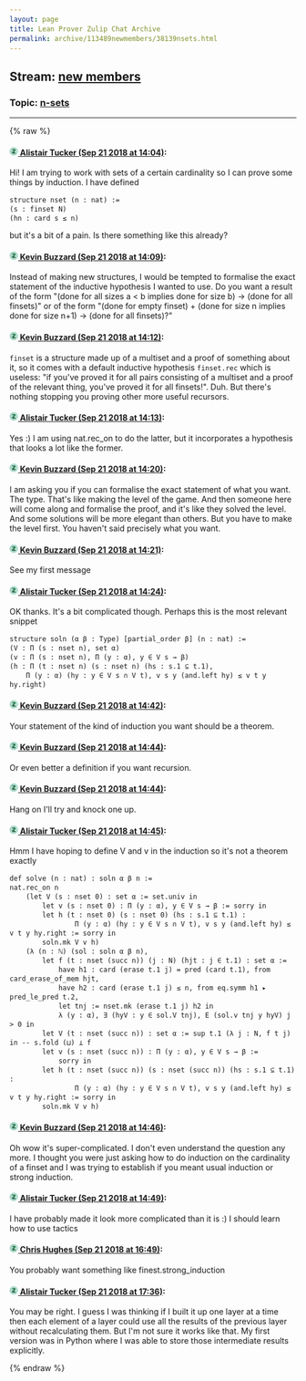 ```yaml
---
layout: page
title: Lean Prover Zulip Chat Archive 
permalink: archive/113489newmembers/38139nsets.html
---
```


## Stream: [new members](index.html)
### Topic: [n-sets](38139nsets.html)

---


{% raw %}
#### [![Click to go to Zulip](../../assets/img/zulip2.png) Alistair Tucker (Sep 21 2018 at 14:04)](https://leanprover.zulipchat.com/#narrow/stream/113489-new%20members/topic/n-sets/near/134373435):
Hi! I am trying to work with sets of a certain cardinality so I can prove some things by induction. I have defined
```lean
structure nset (n : nat) :=
(s : finset N)
(hn : card s ≤ n)
```
but it's a bit of a pain. Is there something like this already?

#### [![Click to go to Zulip](../../assets/img/zulip2.png) Kevin Buzzard (Sep 21 2018 at 14:09)](https://leanprover.zulipchat.com/#narrow/stream/113489-new%20members/topic/n-sets/near/134373642):
Instead of making new structures, I would be tempted to formalise the exact statement of the inductive hypothesis I wanted to use. Do you want a result of the form "(done for all sizes a < b implies done for size b) -> (done for all finsets)" or of the form "(done for empty finset) + (done for size n implies done for size n+1) -> (done for all finsets)?"

#### [![Click to go to Zulip](../../assets/img/zulip2.png) Kevin Buzzard (Sep 21 2018 at 14:12)](https://leanprover.zulipchat.com/#narrow/stream/113489-new%20members/topic/n-sets/near/134373817):
`finset` is a structure made up of a multiset and a proof of something about it, so it comes with a default inductive hypothesis `finset.rec` which is useless: "if you've proved it for all pairs consisting of a multiset and a proof of the relevant thing, you've proved it for all finsets!". Duh. But there's nothing stopping you proving other more useful recursors.

#### [![Click to go to Zulip](../../assets/img/zulip2.png) Alistair Tucker (Sep 21 2018 at 14:13)](https://leanprover.zulipchat.com/#narrow/stream/113489-new%20members/topic/n-sets/near/134373841):
Yes :)
I am using nat.rec_on to do the latter, but it incorporates a hypothesis that looks a lot like the former.

#### [![Click to go to Zulip](../../assets/img/zulip2.png) Kevin Buzzard (Sep 21 2018 at 14:20)](https://leanprover.zulipchat.com/#narrow/stream/113489-new%20members/topic/n-sets/near/134374231):
I am asking you if you can formalise the exact statement of what you want. The type. That's like making the level of the game. And then someone here will come along and formalise the proof, and it's like they solved the level. And some solutions will be more elegant than others. But you have to make the level first. You haven't said precisely what you want.

#### [![Click to go to Zulip](../../assets/img/zulip2.png) Kevin Buzzard (Sep 21 2018 at 14:21)](https://leanprover.zulipchat.com/#narrow/stream/113489-new%20members/topic/n-sets/near/134374257):
See my first message

#### [![Click to go to Zulip](../../assets/img/zulip2.png) Alistair Tucker (Sep 21 2018 at 14:24)](https://leanprover.zulipchat.com/#narrow/stream/113489-new%20members/topic/n-sets/near/134374404):
OK thanks. It's a bit complicated though. Perhaps this is the most relevant snippet
```lean
structure soln (α β : Type) [partial_order β] (n : nat) :=
(V : Π (s : nset n), set α)
(v : Π (s : nset n), Π (y : α), y ∈ V s → β)
(h : Π (t : nset n) (s : nset n) (hs : s.1 ⊆ t.1),
    Π (y : α) (hy : y ∈ V s ∩ V t), v s y (and.left hy) ≤ v t y hy.right)
```

#### [![Click to go to Zulip](../../assets/img/zulip2.png) Kevin Buzzard (Sep 21 2018 at 14:42)](https://leanprover.zulipchat.com/#narrow/stream/113489-new%20members/topic/n-sets/near/134375161):
Your statement of the kind of induction you want should be a theorem.

#### [![Click to go to Zulip](../../assets/img/zulip2.png) Kevin Buzzard (Sep 21 2018 at 14:44)](https://leanprover.zulipchat.com/#narrow/stream/113489-new%20members/topic/n-sets/near/134375284):
Or even better a definition if you want recursion.

#### [![Click to go to Zulip](../../assets/img/zulip2.png) Kevin Buzzard (Sep 21 2018 at 14:44)](https://leanprover.zulipchat.com/#narrow/stream/113489-new%20members/topic/n-sets/near/134375286):
Hang on I'll try and knock one up.

#### [![Click to go to Zulip](../../assets/img/zulip2.png) Alistair Tucker (Sep 21 2018 at 14:45)](https://leanprover.zulipchat.com/#narrow/stream/113489-new%20members/topic/n-sets/near/134375298):
Hmm I have hoping to define V and v in the induction so it's not a theorem exactly
```lean
def solve (n : nat) : soln α β n :=
nat.rec_on n
    (let V (s : nset 0) : set α := set.univ in
        let v (s : nset 0) : Π (y : α), y ∈ V s → β := sorry in
        let h (t : nset 0) (s : nset 0) (hs : s.1 ⊆ t.1) :
                Π (y : α) (hy : y ∈ V s ∩ V t), v s y (and.left hy) ≤ v t y hy.right := sorry in
        soln.mk V v h)
    (λ (n : ℕ) (sol : soln α β n),
        let f (t : nset (succ n)) (j : N) (hjt : j ∈ t.1) : set α :=
            have h1 : card (erase t.1 j) = pred (card t.1), from card_erase_of_mem hjt,
            have h2 : card (erase t.1 j) ≤ n, from eq.symm h1 ▸ pred_le_pred t.2,
            let tnj := nset.mk (erase t.1 j) h2 in
            λ (y : α), ∃ (hyV : y ∈ sol.V tnj), E (sol.v tnj y hyV) j > 0 in
        let V (t : nset (succ n)) : set α := sup t.1 (λ j : N, f t j) in -- s.fold (⊔) ⊥ f 
        let v (s : nset (succ n)) : Π (y : α), y ∈ V s → β :=
            sorry in
        let h (t : nset (succ n)) (s : nset (succ n)) (hs : s.1 ⊆ t.1) :
                Π (y : α) (hy : y ∈ V s ∩ V t), v s y (and.left hy) ≤ v t y hy.right := sorry in
        soln.mk V v h)
```

#### [![Click to go to Zulip](../../assets/img/zulip2.png) Kevin Buzzard (Sep 21 2018 at 14:46)](https://leanprover.zulipchat.com/#narrow/stream/113489-new%20members/topic/n-sets/near/134375371):
Oh wow it's super-complicated. I don't even understand the question any more. I thought you were just asking how to do induction on the cardinality of a finset and I was trying to establish if you meant usual induction or strong induction.

#### [![Click to go to Zulip](../../assets/img/zulip2.png) Alistair Tucker (Sep 21 2018 at 14:49)](https://leanprover.zulipchat.com/#narrow/stream/113489-new%20members/topic/n-sets/near/134375540):
I have probably made it look more complicated than it is :) I should learn how to use tactics

#### [![Click to go to Zulip](../../assets/img/zulip2.png) Chris Hughes (Sep 21 2018 at 16:49)](https://leanprover.zulipchat.com/#narrow/stream/113489-new%20members/topic/n-sets/near/134382524):
You probably want something like finest.strong_induction

#### [![Click to go to Zulip](../../assets/img/zulip2.png) Alistair Tucker (Sep 21 2018 at 17:36)](https://leanprover.zulipchat.com/#narrow/stream/113489-new%20members/topic/n-sets/near/134385479):
You may be right. I guess I was thinking if I built it up one layer at a time then each element of a layer could use all the results of the previous layer without recalculating them. But I'm not sure it works like that. My first version was in Python where I was able to store those intermediate results explicitly.


{% endraw %}
